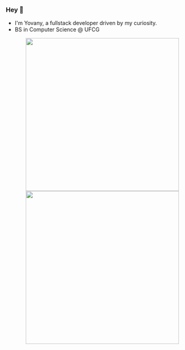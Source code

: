 ### Hey 👋
- I'm Yovany, a fullstack developer driven by my curiosity.
- BS in Computer Science @ UFCG


<p align = "center">
  <img src = "https://github-readme-stats-sigma-five.vercel.app/api?username=yovanycunha&show_icons=true&theme=material-palenight" width = 400>
  <img src = "https://github-readme-streak-stats.herokuapp.com?user=yovanycunha&theme=material-palenight&date_format=M%20j%5B%2C%20Y%5D" width = 400>
</p>
